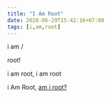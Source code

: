 ```yaml
---
title: "I Am Root"
date: 2020-06-29T15:42:16+07:00
tags: [i,am,root]
---
```


i am /

root!

i am root,
i am root


i Am Root, [am i root?](/the-roots-home/tags/)